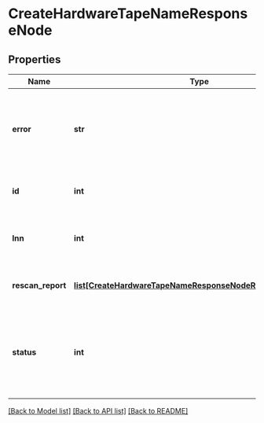 # CreateHardwareTapeNameResponseNode

## Properties
Name | Type | Description | Notes
------------ | ------------- | ------------- | -------------
**error** | **str** | Error message, if the HTTP status returned from this node was not 200. | [optional] 
**id** | **int** | Node ID (Device Number) of a node. | [optional] 
**lnn** | **int** | Logical Node Number (LNN) of a node. | [optional] 
**rescan_report** | [**list[CreateHardwareTapeNameResponseNodeRescanReportItem]**](CreateHardwareTapeNameResponseNodeRescanReportItem.md) | A list of device rescan status | [optional] 
**status** | **int** | Status of the HTTP response from this node if not 200.  If 200, this field does not appear. | [optional] 

[[Back to Model list]](../README.md#documentation-for-models) [[Back to API list]](../README.md#documentation-for-api-endpoints) [[Back to README]](../README.md)


